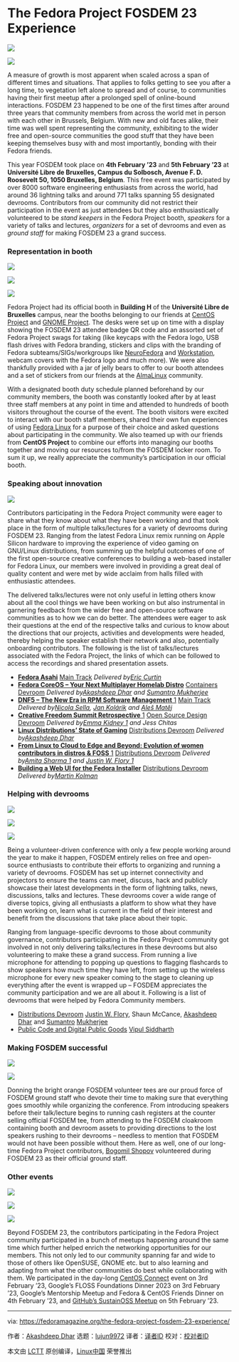 [#]: subject: "The Fedora Project FOSDEM 23 Experience"
[#]: via: "https://fedoramagazine.org/the-fedora-project-fosdem-23-experience/"
[#]: author: "Akashdeep Dhar https://fedoramagazine.org/author/t0xic0der/"
[#]: collector: "lujun9972"
[#]: translator: " "
[#]: reviewer: " "
[#]: publisher: " "
[#]: url: " "

The Fedora Project FOSDEM 23 Experience
======

![][1]

![][2]

A measure of growth is most apparent when scaled across a span of different times and situations. That applies to folks getting to see you after a long time, to vegetation left alone to spread and of course, to communities having their first meetup after a prolonged spell of online-bound interactions. FOSDEM 23 happened to be one of the first times after around three years that community members from across the world met in person with each other in Brussels, Belgium. With new and old faces alike, their time was well spent representing the community, exhibiting to the wider free and open-source communities the good stuff that they have been keeping themselves busy with and most importantly, bonding with their Fedora friends.

This year FOSDEM took place on **4th February ’23** and **5th February ’23** at **Université Libre de Bruxelles, Campus du Solbosch, Avenue F. D. Roosevelt 50, 1050 Bruxelles, Belgium**. This free event was participated by over 8000 software engineering enthusiasts from across the world, had around 36 lightning talks and around 771 talks spanning 55 designated devrooms. Contributors from our community did not restrict their participation in the event as just attendees but they also enthusiastically volunteered to be _stand keepers_ in the Fedora Project booth, _speakers_ for a variety of talks and lectures, _organizers_ for a set of devrooms and even as _ground staff_ for making FOSDEM 23 a grand success.

### Representation in booth

![][3]

![][4]

![][5]

Fedora Project had its official booth in **Building H** of the **Université Libre de Bruxelles** campus, near the booths belonging to our friends at [CentOS Project][6] and [GNOME Project][7]. The desks were set up on time with a display showing the FOSDEM 23 attendee badge QR code and an assorted set of Fedora Project swags for taking (like keycaps with the Fedora logo, USB flash drives with Fedora branding, stickers and clips with the branding of Fedora subteams/SIGs/workgroups like [NeuroFedora][8] and [Workstation][9], webcam covers with the Fedora logo and much more). We were also thankfully provided with a jar of jelly bears to offer to our booth attendees and a set of stickers from our friends at the [AlmaLinux][10] community.

With a designated booth duty schedule planned beforehand by our community members, the booth was constantly looked after by at least three staff members at any point in time and attended to hundreds of booth visitors throughout the course of the event. The booth visitors were excited to interact with our booth staff members, shared their own fun experiences of using [Fedora Linux][11] for a purpose of their choice and asked questions about participating in the community. We also teamed up with our friends from **CentOS Project** to combine our efforts into managing our booths together and moving our resources to/from the FOSDEM locker room. To sum it up, we really appreciate the community’s participation in our official booth.

### Speaking about innovation

![][12]

Contributors participating in the Fedora Project community were eager to share what they know about what they have been working and that took place in the form of multiple talks/lectures for a variety of devrooms during FOSDEM 23. Ranging from the latest Fedora Linux remix running on Apple Silicon hardware to improving the experience of video gaming on GNU/Linux distributions, from summing up the helpful outcomes of one of the first open-source creative conferences to building a web-based installer for Fedora Linux, our members were involved in providing a great deal of quality content and were met by wide acclaim from halls filled with enthusiastic attendees.

The delivered talks/lectures were not only useful in letting others know about all the cool things we have been working on but also instrumental in garnering feedback from the wider free and open-source software communities as to how we can do better. The attendees were eager to ask their questions at the end of the respective talks and curious to know about the directions that our projects, activities and developments were headed, thereby helping the speaker establish their network and also, potentially onboarding contributors. The following is the list of talks/lectures associated with the Fedora Project, the links of which can be followed to access the recordings and shared presentation assets.

  * [**Fedora Asahi**][13]
[Main Track][14]
_Delivered by[Eric Curtin][15]_
  * [**Fedora CoreOS – Your Next Multiplayer Homelab Distro**][16]
[Containers Devroom][17]
_Delivered by[Akashdeep Dhar][18] and [Sumantro Mukherjee][19]_
  * [**DNF5 – The New Era in RPM Software Management** 1][20]
[Main Track][14]
_Delivered by[Nicola Sella][21], [Jan Kolárik][22] and [Aleš Matěj][23]_
  * [**Creative Freedom Summit Retrospective** 1][24]
[Open Source Design Devroom][25]
_Delivered by[Emma Kidney 1][26] and Jess Chitas_
  * [**Linux Distributions’ State of Gaming**][27]
[Distributions Devroom][28]
_Delivered by[Akashdeep Dhar][18]_
  * [**From Linux to Cloud to Edge and Beyond: Evolution of women contributors in distros & FOSS** 1][29]
[Distributions Devroom][28]
_Delivered by[Amita Sharma 1][30] and [Justin W. Flory 1][31]_
  * [**Building a Web UI for the Fedora Installer**][32]
[Distributions Devroom][28]
_Delivered by[Martin Kolman][33]_



### Helping with devrooms

![][34]

![][35]

![][36]

Being a volunteer-driven conference with only a few people working around the year to make it happen, FOSDEM entirely relies on free and open-source enthusiasts to contribute their efforts to organizing and running a variety of devrooms. FOSDEM has set up internet connectivity and projectors to ensure the teams can meet, discuss, hack and publicly showcase their latest developments in the form of lightning talks, news, discussions, talks and lectures. These devrooms cover a wide range of diverse topics, giving all enthusiasts a platform to show what they have been working on, learn what is current in the field of their interest and benefit from the discussions that take place about their topic.

Ranging from language-specific devrooms to those about community governance, contributors participating in the Fedora Project community got involved in not only delivering talks/lectures in these devrooms but also volunteering to make these a grand success. From running a live microphone for attending to popping up questions to flagging flashcards to show speakers how much time they have left, from setting up the wireless microphone for every new speaker coming to the stage to cleaning up everything after the event is wrapped up – FOSDEM appreciates the community participation and we are all about it. Following is a list of devrooms that were helped by Fedora Community members.

  * [Distributions Devroom][28]
[Justin W. Flory][37], Shaun McCance, [Akashdeep Dhar][38] and [Sumantro][39] [Mukherjee][39]
  * [Public Code and Digital Public Goods][40]
[Vipul Siddharth][41]



### Making FOSDEM successful

![][42]

![][43]

Donning the bright orange FOSDEM volunteer tees are our proud force of FOSDEM ground staff who devote their time to making sure that everything goes smoothly while organizing the conference. From introducing speakers before their talk/lecture begins to running cash registers at the counter selling official FOSDEM tee, from attending to the FOSDEM cloakroom containing booth and devroom assets to providing directions to the lost speakers rushing to their devrooms – needless to mention that FOSDEM would not have been possible without them. Here as well, one of our long-time Fedora Project contributors, [Bogomil Shopov][44] volunteered during FOSDEM 23 as their official ground staff.

### Other events

![][45]

![][46]

![][47]

Beyond FOSDEM 23, the contributors participating in the Fedora Project community participated in a bunch of meetups happening around the same time which further helped enrich the networking opportunities for our members. This not only led to our community spanning far and wide to those of others like OpenSUSE, GNOME etc. but to also learning and adapting from what the other communities do best while collaborating with them. We participated in the day-long [CentOS Connect][48] event on 3rd February ’23, Google’s FLOSS Foundations Dinner 2023 on 3rd February ’23, Google’s Mentorship Meetup and Fedora & CentOS Friends Dinner on 4th February ’23, and [GitHub’s SustainOSS Meetup][49] on 5th February ’23.

--------------------------------------------------------------------------------

via: https://fedoramagazine.org/the-fedora-project-fosdem-23-experience/

作者：[Akashdeep Dhar][a]
选题：[lujun9972][b]
译者：[译者ID](https://github.com/译者ID)
校对：[校对者ID](https://github.com/校对者ID)

本文由 [LCTT](https://github.com/LCTT/TranslateProject) 原创编译，[Linux中国](https://linux.cn/) 荣誉推出

[a]: https://fedoramagazine.org/author/t0xic0der/
[b]: https://github.com/lujun9972
[1]: https://fedoramagazine.org/wp-content/uploads/2023/03/FOSDEM_2023_Experience-816x345.jpg
[2]: https://fedoramagazine.org/wp-content/uploads/2023/03/fosdem-2023.00-1024x768.jpg
[3]: https://fedoramagazine.org/wp-content/uploads/2023/03/fosdem-2023.01-1024x461.jpg
[4]: https://fedoramagazine.org/wp-content/uploads/2023/03/fosdem-2023.02-768x1024.jpg
[5]: https://fedoramagazine.org/wp-content/uploads/2023/03/fosdem-2023.03-1024x768.jpg
[6]: https://www.centos.org/
[7]: https://www.gnome.org/
[8]: https://docs.fedoraproject.org/en-US/neurofedora/overview/
[9]: https://docs.fedoraproject.org/en-US/workstation-working-group/
[10]: https://almalinux.org/
[11]: https://getfedora.org/
[12]: https://fedoramagazine.org/wp-content/uploads/2023/03/fosdem-2023.04-1024x576.jpg
[13]: https://fosdem.org/2023/schedule/event/fedora_asahi/
[14]: https://fosdem.org/2023/schedule/track/main_track_k_building/
[15]: https://fosdem.org/2023/schedule/speaker/eric_curtin/
[16]: https://fosdem.org/2023/schedule/event/container_fedora_coreos/
[17]: https://fosdem.org/2023/schedule/track/containers/
[18]: https://fosdem.org/2023/schedule/speaker/akashdeep_dhar/
[19]: https://fosdem.org/2023/schedule/speaker/sumantro_mukherjee/
[20]: https://fosdem.org/2023/schedule/event/dnf5/
[21]: https://fosdem.org/2023/schedule/speaker/nicola_sella/
[22]: https://fosdem.org/2023/schedule/speaker/jan_kolarik/
[23]: https://fosdem.org/2023/schedule/speaker/ales_matej/
[24]: https://fosdem.org/2023/schedule/event/creative_freedom_summit_retrospective/
[25]: https://fosdem.org/2023/schedule/track/open_source_design/
[26]: https://fosdem.org/2023/schedule/speaker/emma_kidney/
[27]: https://fosdem.org/2023/schedule/event/linux_gaming_fedora/
[28]: https://fosdem.org/2023/schedule/track/distributions/
[29]: https://fosdem.org/2023/schedule/event/women_in_linux_foss/
[30]: https://fosdem.org/2023/schedule/speaker/amita/
[31]: https://fosdem.org/2023/schedule/speaker/justin_w_flory/
[32]: https://fosdem.org/2023/schedule/event/anaconda_web_ui/
[33]: https://fosdem.org/2023/schedule/speaker/martin_kolman/
[34]: https://fedoramagazine.org/wp-content/uploads/2023/03/fosdem-2023.05-1024x1024.jpg
[35]: https://fedoramagazine.org/wp-content/uploads/2023/03/fosdem-2023.06-1024x462.jpg
[36]: https://fedoramagazine.org/wp-content/uploads/2023/03/fosdem-2023.07-1024x461.jpg
[37]: https://fedoraproject.org/wiki/User:jflory7
[38]: https://fedoraproject.org/wiki/User:t0xic0der
[39]: https://fedoraproject.org/wiki/User:sumantrom
[40]: https://fosdem.org/2023/schedule/track/public_code_and_digital_public_goods/
[41]: https://fedoraproject.org/wiki/User:siddharthvipul1
[42]: https://fedoramagazine.org/wp-content/uploads/2023/03/fosdem-2023.99.jpg
[43]: https://fedoramagazine.org/wp-content/uploads/2023/03/fosdem-2023.09-1024x768.jpg
[44]: https://fedoraproject.org/wiki/User:Bogomil
[45]: https://fedoramagazine.org/wp-content/uploads/2023/03/fosdem-2023.10-1024x768.jpg
[46]: https://fedoramagazine.org/wp-content/uploads/2023/03/fosdem-2023.11-1024x768.jpg
[47]: https://fedoramagazine.org/wp-content/uploads/2023/03/fosdem-2023.12-1024x768.jpg
[48]: https://connect.centos.org/
[49]: https://opencollective.com/sustainoss/events/sustainoss-fosdem-2023-meetup-d5b38235
